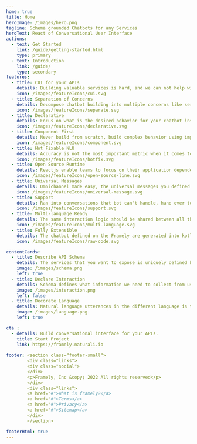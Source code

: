 ```yaml
---
home: true
title: Home
heroImage: /images/hero.png
tagline: Schema grounded Chatbots for any Services
heroText: React of Conversational User Interface
actions:
  - text: Get Started
    link: /guide/getting-started.html
    type: primary
  - text: Introduction
    link: /guide/
    type: secondary
features:
  - title: CUI for your APIs
    details: Building valuable services is hard, and we can not help with that. But if you already have APIs, building conversational user interface for it should be easy, with Framely.
    icon: /images/featureIcons/cui.svg
  - title: Separation of Concerns
    details: Decompose chatbot building into multiple concerns like service, interaction and language perception, so different aspects can be handled by different people.
    icon: /images/featureIcons/separate.svg
  - title: Declarative
    details: Focus on what is the desired behavior for your chatbot instead of how such behavior should be implemented imperatively, you got Framely for that. 
    icon: /images/featureIcons/declarative.svg
  - title: Component-First
    details: Never build from scratch, build complex behavior using imported components, so you can focus on what matters most for your business.
    icon: /images/featureIcons/component.svg
  - title: Hot Fixable NLU 
    details: Accuracy is not the most important metric when it comes to dialog understanding. To deploy chatbot into production, every thing need to be hot fixable by operation team.
    icon: /images/featureIcons/hotfix.svg
  - title: Open Source Runtime
    details: Reactjs enable teams to focus on their application dependent interaction logic, instead of reinventing wheels. Framely is doing the same for chatbot. 
    icon: /images/featureIcons/open-source-line.svg
  - title: Universal Messages
    details: Omnichannel made easy, the universal messages you defined once will get automatically translated into native message for each channel.  
    icon: /images/featureIcons/universal-message.svg
  - title: Support 
    details: Ran into conversations that bot can't handle, hand over to live agent with intent based routing, integration with any contact center software.
    icon: /images/featureIcons/support.svg
  - title: Multi-language Ready
    details: The same interaction logic should be shared between all the different languages, so that you can use people with entirely different skillsets for this. 
    icon: /images/featureIcons/multi-language.svg
  - title: Fully Extensible
    details: The chatbot defined on the Framely are generated into kotlin code, which makes it easy to integrate with any channel, support, and services, take full advantage of java/kotlin ecosystem.
    icon: /images/featureIcons/raw-code.svg

contentCards:
  - title: Describe API Schema
    details: The services that you want to expose is uniquely defined by API schema, which on one hand capture the data type of the input and output parameter, and signature of the function, and on the other hand represent the meaning user expression in the utterances. 
    image: /images/schema.png
    left: true
  - title: Declare Interaction
    details: Schema defines what information we need to collect from user in order to build the desired user experience. The interaction logic is decided by business logic and goal. Framely provides a set of interaction annotation which builder can use declaratively describe what conversational experience they want to provide, and Framely runtime will take care of the rest.
    image: /images/interaction.png
    left: false
  - title: Decorate Language
    details: Natural language utterances in the different language is translated to and from schema event by Framely dialog understanding and module. To control the language perception related behavior, builder only need to touch language part of relevant interaction annotation, by provider exemplars for user utterance, and template for bot messaging, no machine learning (ML) and natural language understanding (NLU) training is needed, certainly no need for hire a Ph.D for this.
    image: /images/language.png
    left: true

cta :
  - details: Build conversational interface for your APIs.
    title: Start Project
    link: https://framely.naturali.io
    
footer: <section class="footer-small">
        <div class="links">
        <div class="social">
        </div>
        <p>Framely, Inc &copy; 2022 All rights reserved</p>
        </div>
        <div class="links">
        <a href="#">What is framely?</a>
        <a href="#">Terms</a>
        <a href="#">Privacy</a>
        <a href="#">Sitemap</a>
        </div>
        </section>

footerHtml: true 
---
```



